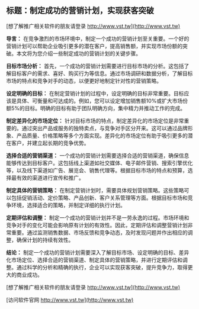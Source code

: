 ## **标题：制定成功的营销计划，实现获客突破**

[想了解推广相关软件的朋友请登录 http://www.vst.tw](http://www.vst.tw)

**导言：**
在竞争激烈的市场环境中，制定一个成功的营销计划至关重要。一个好的营销计划可以帮助企业吸引更多的潜在客户，提高销售额，并实现市场份额的突破。本文将为您介绍一些制定成功的营销计划的关键步骤。

**目标市场分析：**
首先，一个成功的营销计划需要进行目标市场的分析。这包括了解目标客户的需求、喜好、购买行为等信息。通过市场调研和数据分析，了解目标市场的特点和竞争对手的动态，以便更好地制定针对性的营销策略。

**设定明确的目标：**
在制定营销计划的过程中，设定明确的目标非常重要。目标应该是具体、可衡量和可达成的。例如，您可以设定增加销售额10%或扩大市场份额5%的目标。明确的目标有助于团队明确方向，集中精力并推动工作的完成。

**制定差异化的市场定位：**
针对目标市场的特点，制定差异化的市场定位是非常重要的。通过突出产品或服务的独特卖点，与竞争对手区分开来。这可以通过品牌形象、产品质量、价格策略等多个方面实现。差异化的市场定位有助于吸引更多的潜在客户，并建立起长期的竞争优势。

**选择合适的营销渠道：**
一个成功的营销计划需要选择合适的营销渠道，确保信息能够传达到目标客户。这包括线上渠道如社交媒体、电子邮件营销、搜索引擎优化等，以及线下渠道如广告、展览会、销售代理等。根据目标市场的特点和预算，选择最有效的渠道进行宣传和推广。

**制定具体的营销策略：**
在制定营销计划时，需要具体规划营销策略。这些策略可以包括促销活动、定价策略、产品创新、客户关系管理等方面。根据目标市场和竞争环境，选择适合的策略，并制定详细的执行计划。

**定期评估和调整：**
制定一个成功的营销计划并不是一劳永逸的过程。市场环境和竞争对手的变化可能会影响原有计划的有效性。因此，定期评估和调整营销计划非常重要。通过监测销售数据、市场反馈和竞争动态，及时发现问题并作出相应的调整，确保计划的持续有效性。

**结论：**
制定一个成功的营销计划需要深入了解目标市场、设定明确的目标、差异化市场定位、选择合适的营销渠道、制定具体的营销策略，并进行定期评估和调整。通过科学的分析和精确的执行，企业可以实现获客突破，提升竞争力，取得更大的商业成功。

[想了解推广相关软件的朋友请登录 http://www.vst.tw](http://www.vst.tw)


[访问软件官网 http://www.vst.tw](http://www.vst.tw)
